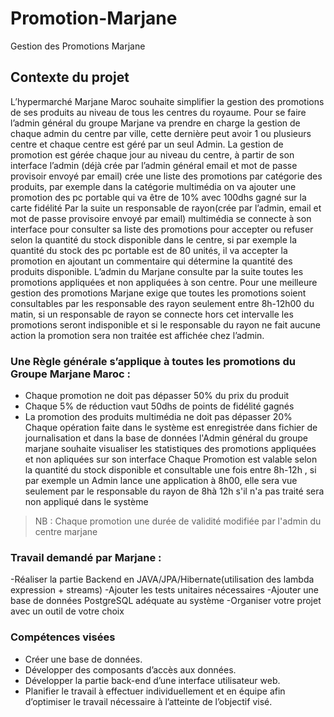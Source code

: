 # Promotion-Marjane

Gestion des Promotions Marjane

## Contexte du projet

L’hypermarché Marjane Maroc souhaite simplifier la gestion des promotions de ses produits au niveau de tous les centres du royaume. Pour se faire l’admin général du groupe Marjane va prendre en charge la gestion de chaque admin du centre par ville, cette dernière peut avoir 1 ou plusieurs centre et chaque centre est géré par un seul Admin. La gestion de promotion est gérée chaque jour au niveau du centre, à partir de son interface l’admin (déjà crée par l’admin général email et mot de passe provisoir envoyé par email) crée une liste des promotions par catégorie des produits, par exemple dans la catégorie multimédia on va ajouter une promotion des pc portable qui va être de 10% avec 100dhs gagné sur la carte fidélité Par la suite un responsable de rayon(crée par l’admin, email et mot de passe provisoire envoyé par email) multimédia se connecte à son interface pour consulter sa liste des promotions pour accepter ou refuser selon la quantité du stock disponible dans le centre, si par exemple la quantité du stock des pc portable est de 80 unités, il va accepter la promotion en ajoutant un commentaire qui détermine la quantité des produits disponible.
L’admin du Marjane consulte par la suite toutes les promotions appliquées et non appliquées à son centre.
Pour une meilleure gestion des promotions Marjane exige que toutes les promotions soient consultables par les responsable des rayon seulement entre 8h-12h00 du matin, si un responsable de rayon se connecte hors cet intervalle les promotions seront indisponible et si le responsable du rayon ne fait aucune action la promotion sera non traitée est affichée chez l’admin.

### Une Règle générale s’applique à toutes les promotions du Groupe Marjane Maroc :

- Chaque promotion ne doit pas dépasser 50% du prix du produit
- Chaque 5% de réduction vaut 50dhs de points de fidélité gagnés
- La promotion des produits multimédia ne doit pas dépasser 20% Chaque opération faite dans le système est enregistrée dans fichier de journalisation et dans la base  de données l'Admin général du groupe marjane souhaite visualiser les statistiques des promotions appliquées et non apliquées sur son interface Chaque Promotion est valable selon la quantité du stock disponible et consultable une fois entre 8h-12h , si par exemple un Admin lance une application à 8h00, elle sera vue seulement par le responsable du rayon de 8hà 12h s'il n'a pas traité sera non appliqué dans le système

> NB : Chaque promotion une durée de validité modifiée par l'admin du centre marjane

### Travail demandé par Marjane :

-Réaliser la partie Backend en JAVA/JPA/Hibernate(utilisation des lambda expression + streams)
-Ajouter les tests unitaires nécessaires
-Ajouter une base de données PostgreSQL adéquate au système
-Organiser votre projet avec un outil de votre choix

### Compétences visées
- Créer une base de données.
- Développer des composants d’accès aux données.
- Développer la partie back-end d’une interface utilisateur web.
- Planifier le travail à effectuer individuellement et en équipe afin d’optimiser le travail nécessaire à l’atteinte de l’objectif visé.


